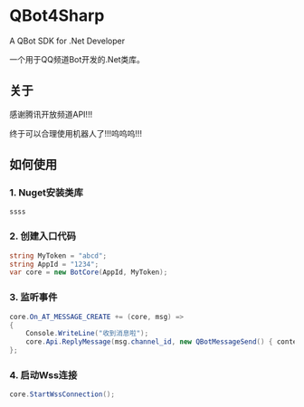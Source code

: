 # QBot4Sharp
A QBot SDK for .Net Developer

一个用于QQ频道Bot开发的.Net类库。

## 关于
感谢腾讯开放频道API!!!

终于可以合理使用机器人了!!!呜呜呜!!!

## 如何使用

### 1. Nuget安装类库

`ssss`

### 2. 创建入口代码

```c#
string MyToken = "abcd";
string AppId = "1234";
var core = new BotCore(AppId, MyToken);
```
### 3. 监听事件
```c#
core.On_AT_MESSAGE_CREATE += (core, msg) =>
{
    Console.WriteLine("收到消息啦");
    core.Api.ReplyMessage(msg.channel_id, new QBotMessageSend() { content = "你的意思是,"+msg.content+"吗?",msg_id = msg.id });
};
```

### 4. 启动Wss连接
```c#
core.StartWssConnection();
```
